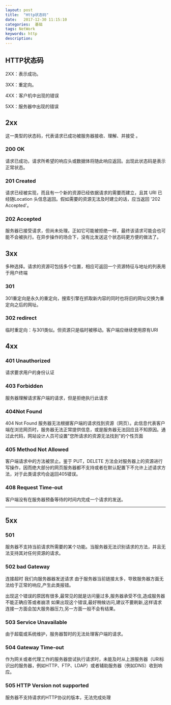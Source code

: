 ```yaml
---
layout: post
title:  "Http状态码"
date:   2017-12-30 11:15:10
categories:  基础
tags: NetWork
keywords: http
description: 
---
```


## HTTP状态码
2XX：表示成功。

3XX：重定向。

4XX：客户机中出现的错误

5XX：服务器中出现的错误  



## 2xx

这一类型的状态码，代表请求已成功被服务器接收、理解、并接受 。

### 200 OK

请求已成功，请求所希望的响应头或数据体将随此响应返回。出现此状态码是表示正常状态。

### 201 Created
请求已经被实现，而且有一个新的资源已经依据请求的需要而建立，且其 URI 已经随Location 头信息返回。假如需要的资源无法及时建立的话，应当返回 '202 Accepted'。

### 202 Accepted
服务器已接受请求，但尚未处理。正如它可能被拒绝一样，最终该请求可能会也可能不会被执行。在异步操作的场合下，没有比发送这个状态码更方便的做法了。

## 3xx
多种选择。请求的资源可包括多个位置，相应可返回一个资源特征与地址的列表用于用户终端
### 301
301重定向是永久的重定向，搜索引擎在抓取新内容的同时也将旧的网址交换为重定向之后的网址。
### 302 redirect
临时重定向：与301类似。但资源只是临时被移动。客户端应继续使用原有URI


## 4xx

### 401 	Unauthorized 	
请求要求用户的身份认证

### 403 	Forbidden 	
服务器理解请求客户端的请求，但是拒绝执行此请求

### 404Not Found
404	Not Found	服务器无法根据客户端的请求找到资源（网页）。此信息代表客户端在浏览网页时，服务器无法正常提供信息，或是服务器无法回应且不知原因。通过此代码，网站设计人员可设置"您所请求的资源无法找到"的个性页面

### 405 	Method Not Allowed 	
客户端请求中的方法被禁止。鉴于 PUT，DELETE 方法会对服务器上的资源进行写操作，因而绝大部分的网页服务器都不支持或者在默认配置下不允许上述请求方法，对于此类请求均会返回405错误。

### 408 	Request Time-out
客户端没有在服务器预备等待的时间内完成一个请求的发送。

----------

## 5xx


### 501 	
服务器不支持当前请求所需要的某个功能。当服务器无法识别请求的方法，并且无法支持其对任何资源的请求。

### 502 bad Gateway
连接超时 我们向服务器器发送请求 由于服务器当前链接太多，导致服务器方面无法给于正常的响应,产生此类报错。

出现这个错误的原因有很多,最常见的就是访问量过多,服务器承受不住,造成服务器不能正确应答或者崩溃 如果出现这个错误,最好稍候访问,建议不要刷新,这样请求连接一方面会加大服务器压力,另一方面一般不会有结果。

### 503 	Service Unavailable 	
由于超载或系统维护，服务器暂时的无法处理客户端的请求。

### 504 	Gateway Time-out
作为网关或者代理工作的服务器尝试执行请求时，未能及时从上游服务器（URI标识出的服务器，例如HTTP、FTP、LDAP）或者辅助服务器（例如DNS）收到响应。

### 505 	HTTP Version not supported 	
服务器不支持请求的HTTP协议的版本，无法完成处理
